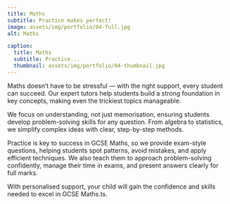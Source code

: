 ```yaml
---
title: Maths
subtitle: Practice makes perfect!
image: assets/img/portfolio/04-full.jpg
alt: Maths

caption:
  title: Maths
  subtitle: Practice...
  thumbnail: assets/img/portfolio/04-thumbnail.jpg
---
```

Maths doesn’t have to be stressful — with the right support, every student can succeed. Our expert tutors help students build a strong foundation in key concepts, making even the trickiest topics manageable.

We focus on understanding, not just memorisation, ensuring students develop problem-solving skills for any question. From algebra to statistics, we simplify complex ideas with clear, step-by-step methods.

Practice is key to success in GCSE Maths, so we provide exam-style questions, helping students spot patterns, avoid mistakes, and apply efficient techniques. We also teach them to approach problem-solving confidently, manage their time in exams, and present answers clearly for full marks.

With personalised support, your child will gain the confidence and skills needed to excel in GCSE Maths.ts.

